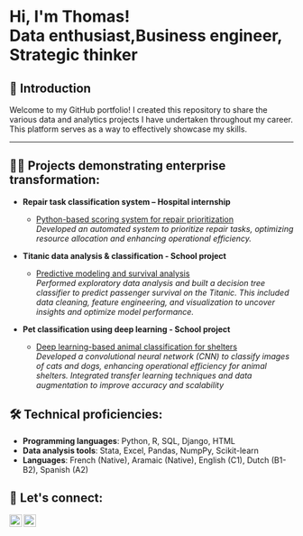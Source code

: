 <h1>Hi, I'm Thomas!<br/>Data enthusiast</a>,Business engineer</a>, Strategic thinker</a></h1>

<h2>📖 Introduction</h2>

Welcome to my GitHub portfolio! I created this repository to share the various data and analytics projects I have undertaken throughout my career. This platform serves as a way to effectively showcase my skills.

---

<h2>👨‍💻 Projects demonstrating enterprise transformation:</h2>

- **Repair task classification system – Hospital internship**
  - [Python-based scoring system for repair prioritization](https://github.com/Thomas-stac/Task-classification-/tree/main)  
    *Developed an automated system to prioritize repair tasks, optimizing resource allocation and enhancing operational efficiency.*

- **Titanic data analysis & classification - School project**
  - [Predictive modeling and survival analysis](https://github.com/Thomas-stac/Titanic-data-analysis)  
    *Performed exploratory data analysis and built a decision tree classifier to predict passenger survival on the Titanic. This included data cleaning, feature engineering, and visualization to uncover insights and optimize model performance.*

- **Pet classification using deep learning - School project**
  - [Deep learning-based animal classification for shelters](https://github.com/Thomas-stac/Pet-Classification)  
    *Developed a convolutional neural network (CNN) to classify images of cats and dogs, enhancing operational efficiency for animal shelters. Integrated transfer learning techniques and data augmentation to improve accuracy and scalability*

    
<h2>🛠️ Technical proficiencies:</h2>

- **Programming languages**: Python, R, SQL, Django, HTML
- **Data analysis tools**: Stata, Excel, Pandas, NumpPy, Scikit-learn
- **Languages**: French (Native), Aramaic (Native), English (C1), Dutch (B1-B2), Spanish (A2)

<h2>🤝 Let's connect:</h2>

[<img align="left" alt="Thomas Selen | LinkedIn" width="22px" src="https://cdn.jsdelivr.net/npm/simple-icons@v3/icons/linkedin.svg" />][linkedin]
[<img align="left" alt="Thomas Selen | Email" width="22px" src="https://cdn.jsdelivr.net/npm/simple-icons@v3/icons/gmail.svg" />][email]

[linkedin]: https://www.linkedin.com/in/thomas-selen-2aa890264
[email]: mailto:Thomaselen5@gmail.com

<!--
**thomas-selen/thomas-selen** is a ✨ _special_ ✨ repository because its `README.md` (this file) appears on your GitHub profile.
-->

